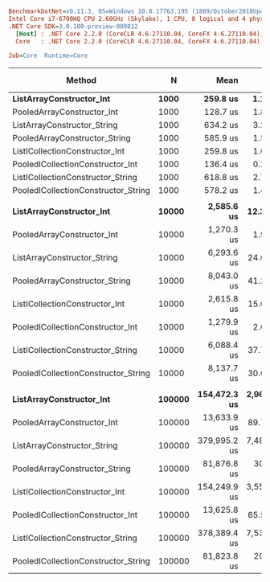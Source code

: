 ``` ini

BenchmarkDotNet=v0.11.3, OS=Windows 10.0.17763.195 (1809/October2018Update/Redstone5)
Intel Core i7-6700HQ CPU 2.60GHz (Skylake), 1 CPU, 8 logical and 4 physical cores
.NET Core SDK=3.0.100-preview-009812
  [Host] : .NET Core 2.2.0 (CoreCLR 4.6.27110.04, CoreFX 4.6.27110.04), 64bit RyuJIT
  Core   : .NET Core 2.2.0 (CoreCLR 4.6.27110.04, CoreFX 4.6.27110.04), 64bit RyuJIT

Job=Core  Runtime=Core  

```
|                              Method |      N |         Mean |         Error |         StdDev | Ratio | RatioSD | Gen 0/1k Op | Gen 1/1k Op | Gen 2/1k Op | Allocated Memory/Op |
|------------------------------------ |------- |-------------:|--------------:|---------------:|------:|--------:|------------:|------------:|------------:|--------------------:|
|            **ListArrayConstructor_Int** |   **1000** |     **259.8 us** |     **1.1058 us** |      **0.9803 us** |  **1.00** |    **0.00** |   **1290.0391** |           **-** |           **-** |          **3968.75 KB** |
|          PooledArrayConstructor_Int |   1000 |     128.7 us |     1.8644 us |      1.7439 us |  0.50 |    0.01 |     10.0098 |           - |           - |            31.25 KB |
|         ListArrayConstructor_String |   1000 |     634.2 us |     3.2439 us |      2.8756 us |  2.44 |    0.01 |   2556.6406 |           - |           - |             7875 KB |
|       PooledArrayConstructor_String |   1000 |     585.9 us |     1.5798 us |      1.4777 us |  2.26 |    0.01 |      9.7656 |           - |           - |            31.25 KB |
|      ListICollectionConstructor_Int |   1000 |     259.8 us |     1.6810 us |      1.4037 us |  1.00 |    0.01 |   1290.0391 |           - |           - |          3968.75 KB |
|    PooledICollectionConstructor_Int |   1000 |     136.4 us |     0.2687 us |      0.2382 us |  0.53 |    0.00 |     10.0098 |           - |           - |            31.25 KB |
|   ListICollectionConstructor_String |   1000 |     618.8 us |     2.7638 us |      2.5853 us |  2.38 |    0.01 |   2556.6406 |           - |           - |             7875 KB |
| PooledICollectionConstructor_String |   1000 |     578.2 us |     1.4391 us |      1.3461 us |  2.23 |    0.01 |      9.7656 |           - |           - |            31.25 KB |
|                                     |        |              |               |                |       |         |             |             |             |                     |
|            **ListArrayConstructor_Int** |  **10000** |   **2,585.6 us** |    **12.3521 us** |     **11.5541 us** |  **1.00** |    **0.00** |  **12656.2500** |           **-** |           **-** |            **39125 KB** |
|          PooledArrayConstructor_Int |  10000 |   1,270.3 us |     1.9302 us |      1.7111 us |  0.49 |    0.00 |      9.7656 |           - |           - |            31.25 KB |
|         ListArrayConstructor_String |  10000 |   6,293.6 us |    24.6263 us |     21.8305 us |  2.43 |    0.02 |  24992.1875 |           - |           - |          78187.5 KB |
|       PooledArrayConstructor_String |  10000 |   8,043.0 us |    41.2115 us |     34.4135 us |  3.11 |    0.02 |           - |           - |           - |            31.25 KB |
|      ListICollectionConstructor_Int |  10000 |   2,615.8 us |    15.0580 us |     13.3485 us |  1.01 |    0.01 |  12656.2500 |           - |           - |            39125 KB |
|    PooledICollectionConstructor_Int |  10000 |   1,279.9 us |     2.6783 us |      2.3743 us |  0.49 |    0.00 |      9.7656 |           - |           - |            31.25 KB |
|   ListICollectionConstructor_String |  10000 |   6,088.4 us |    37.7994 us |     29.5113 us |  2.35 |    0.02 |  24992.1875 |           - |           - |          78187.5 KB |
| PooledICollectionConstructor_String |  10000 |   8,137.7 us |    30.6247 us |     27.1480 us |  3.15 |    0.02 |           - |           - |           - |            31.25 KB |
|                                     |        |              |               |                |       |         |             |             |             |                     |
|            **ListArrayConstructor_Int** | **100000** | **154,472.3 us** | **2,961.8363 us** |  **3,410.8551 us** |  **1.00** |    **0.00** |  **36750.0000** |  **36750.0000** |  **36750.0000** |        **390945.86 KB** |
|          PooledArrayConstructor_Int | 100000 |  13,633.9 us |    89.7351 us |     83.9382 us |  0.09 |    0.00 |           - |           - |           - |            31.25 KB |
|         ListArrayConstructor_String | 100000 | 379,995.2 us | 7,486.0077 us | 16,588.4759 us |  2.45 |    0.11 |  16000.0000 |  16000.0000 |  16000.0000 |        781399.72 KB |
|       PooledArrayConstructor_String | 100000 |  81,876.8 us |   303.2479 us |    283.6583 us |  0.53 |    0.01 |           - |           - |           - |            31.25 KB |
|      ListICollectionConstructor_Int | 100000 | 154,249.9 us | 3,556.8443 us |  3,327.0744 us |  1.00 |    0.03 |  33500.0000 |  33500.0000 |  33500.0000 |        390928.12 KB |
|    PooledICollectionConstructor_Int | 100000 |  13,625.8 us |    65.5412 us |     61.3073 us |  0.09 |    0.00 |           - |           - |           - |            31.25 KB |
|   ListICollectionConstructor_String | 100000 | 378,389.4 us | 7,533.7420 us | 17,757.9163 us |  2.43 |    0.16 |  10000.0000 |  10000.0000 |  10000.0000 |        781366.45 KB |
| PooledICollectionConstructor_String | 100000 |  81,823.8 us |   203.4052 us |    180.3134 us |  0.53 |    0.01 |           - |           - |           - |            31.25 KB |

